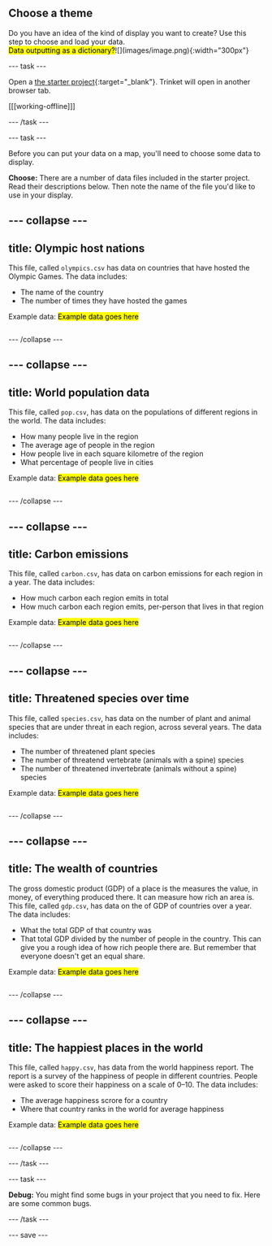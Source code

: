 ## Choose a theme

<div style="display: flex; flex-wrap: wrap">
<div style="flex-basis: 200px; flex-grow: 1; margin-right: 15px;">
Do you have an idea of the kind of display you want to create? Use this step to choose and load your data.
</div>
<div>
<mark>Data outputting as a dictionary?</mark>![](images/image.png){:width="300px"}
</div>
</div>

--- task ---

Open a [the starter project](#){:target="_blank"}. Trinket will open in another browser tab.

[[[working-offline]]]

--- /task ---

--- task ---

Before you can put your data on a map, you'll need to choose some data to display.

**Choose:** There are a number of data files included in the starter project. Read their descriptions below. Then note the name of the file you'd like to use in your display.

--- collapse ---
---
title: Olympic host nations
---

This file, called `olympics.csv` has data on countries that have hosted the Olympic Games. The data includes:

 - The name of the country
 - The number of times they have hosted the games

Example data: <mark>Example data goes here</mark>

```

```

--- /collapse ---

--- collapse ---
---
title: World population data
---

This file, called `pop.csv`, has data on the populations of different regions in the world. The data includes:

 - How many people live in the region
 - The average age of people in the region
 - How people live in each square kilometre of the region
 - What percentage of people live in cities

Example data: <mark>Example data goes here</mark>

```

```

--- /collapse ---

--- collapse ---
---
title: Carbon emissions
---

This file, called `carbon.csv`, has data on carbon emissions for each region in a year. The data includes:

 - How much carbon each region emits in total
 - How much carbon each region emits, per-person that lives in that region

Example data: <mark>Example data goes here</mark>

```

```

--- /collapse ---

--- collapse ---
---
title: Threatened species over time
---

This file, called `species.csv`, has data on the number of plant and animal species that are under threat in each region, across several years. The data includes:

 - The number of threatened plant species
 - The number of threatend vertebrate (animals with a spine) species
 - The number of threatened invertebrate (animals without a spine) species

Example data: <mark>Example data goes here</mark>

```

```

--- /collapse ---

--- collapse ---
---
title: The wealth of countries
---

The gross domestic product (GDP) of a place is the measures the value, in money, of everything produced there. It can measure how rich an area is. This file, called `gdp.csv`, has data on the of GDP of countries over a year. The data includes:

 - What the total GDP of that country was
 - That total GDP divided by the number of people in the country. This can give you a rough idea of how rich people there are. But remember that everyone doesn't get an equal share.

Example data: <mark>Example data goes here</mark>

```

```

--- /collapse ---

--- collapse ---
---
title: The happiest places in the world
---

This file, called `happy.csv`, has data from the world happiness report. The report is a survey of the happiness of people in different countries. People were asked to score their happiness on a scale of 0–10. The data includes:

 - The average happiness scrore for a country
 - Where that country ranks in the world for average happiness

Example data: <mark>Example data goes here</mark>

```

```

--- /collapse ---

--- /task ---

--- task ---

 **Debug:** You might find some bugs in your project that you need to fix. Here are some common bugs.

--- /task ---

--- save ---
